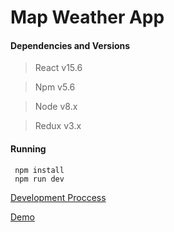 # Map Weather App

#### Dependencies and Versions

> React v15.6

> Npm v5.6

> Node v8.x

> Redux v3.x

#### Running
```
 npm install
 npm run dev
```

[Development Proccess](https://github.com/ClaudivanFilho/react-weather/blob/master/README.md)

[Demo](https://mapweather.herokuapp.com/)

